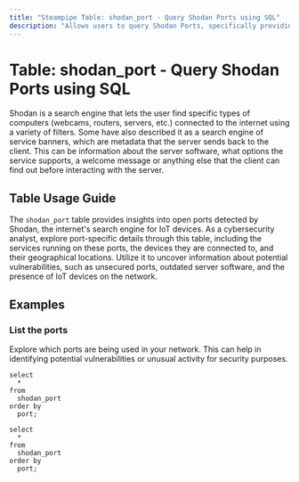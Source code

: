 ```yaml
---
title: "Steampipe Table: shodan_port - Query Shodan Ports using SQL"
description: "Allows users to query Shodan Ports, specifically providing details about open ports detected by Shodan, the internet's search engine for IoT devices."
---
```


# Table: shodan_port - Query Shodan Ports using SQL

Shodan is a search engine that lets the user find specific types of computers (webcams, routers, servers, etc.) connected to the internet using a variety of filters. Some have also described it as a search engine of service banners, which are metadata that the server sends back to the client. This can be information about the server software, what options the service supports, a welcome message or anything else that the client can find out before interacting with the server.

## Table Usage Guide

The `shodan_port` table provides insights into open ports detected by Shodan, the internet's search engine for IoT devices. As a cybersecurity analyst, explore port-specific details through this table, including the services running on these ports, the devices they are connected to, and their geographical locations. Utilize it to uncover information about potential vulnerabilities, such as unsecured ports, outdated server software, and the presence of IoT devices on the network.

## Examples

### List the ports
Explore which ports are being used in your network. This can help in identifying potential vulnerabilities or unusual activity for security purposes.

```sql+postgres
select
  *
from
  shodan_port
order by
  port;
```

```sql+sqlite
select
  *
from
  shodan_port
order by
  port;
```